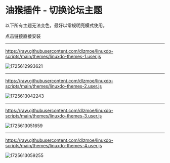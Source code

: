 # 油猴插件 - 切换论坛主题

以下所有主题无法变色，最好以常规明亮模式使用。

点击链接直接安装

---

https://raw.githubusercontent.com/dlzmoe/linuxdo-scripts/main/themes/linuxdo-themes-1.user.js

![1725612993621](https://imgurl.zishu.me/2024/09/1725612993621.webp)

---

https://raw.githubusercontent.com/dlzmoe/linuxdo-scripts/main/themes/linuxdo-themes-2.user.js

![1725613042243](https://imgurl.zishu.me/2024/09/1725613042243.webp)

---

https://raw.githubusercontent.com/dlzmoe/linuxdo-scripts/main/themes/linuxdo-themes-3.user.js

![1725613051659](https://imgurl.zishu.me/2024/09/1725613051659.webp)

---

https://raw.githubusercontent.com/dlzmoe/linuxdo-scripts/main/themes/linuxdo-themes-4.user.js

![1725613059255](https://imgurl.zishu.me/2024/09/1725613059255.webp)

